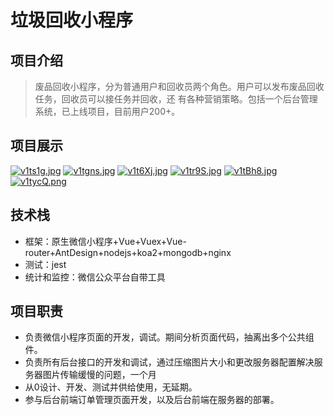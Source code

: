 # 垃圾回收小程序
## 项目介绍
> 废品回收小程序，分为普通用户和回收员两个角色。用户可以发布废品回收任务，回收员可以接任务并回收，还
> 有各种营销策略。包括一个后台管理系统，已上线项目，目前用户200+。
## 项目展示
[![v1ts1g.jpg](https://s1.ax1x.com/2022/08/09/v1ts1g.jpg)](https://imgtu.com/i/v1ts1g)
[![v1tgns.jpg](https://s1.ax1x.com/2022/08/09/v1tgns.jpg)](https://imgtu.com/i/v1tgns)
[![v1t6Xj.jpg](https://s1.ax1x.com/2022/08/09/v1t6Xj.jpg)](https://imgtu.com/i/v1t6Xj)
[![v1tr9S.jpg](https://s1.ax1x.com/2022/08/09/v1tr9S.jpg)](https://imgtu.com/i/v1tr9S)
[![v1tBh8.jpg](https://s1.ax1x.com/2022/08/09/v1tBh8.jpg)](https://imgtu.com/i/v1tBh8)
[![v1tycQ.png](https://s1.ax1x.com/2022/08/09/v1tycQ.png)](https://imgtu.com/i/v1tycQ)

## 技术栈
+ 框架：原生微信小程序+Vue+Vuex+Vue-router+AntDesign+nodejs+koa2+mongodb+nginx
+ 测试：jest
+ 统计和监控：微信公众平台自带工具

## 项目职责
+ 负责微信小程序页面的开发，调试。期间分析页面代码，抽离出多个公共组件。
+ 负责所有后台接口的开发和调试，通过压缩图片大小和更改服务器配置解决服务器图片传输缓慢的问题，一个月
+ 从0设计、开发、测试并供给使用，无延期。
+ 参与后台前端订单管理页面开发，以及后台前端在服务器的部署。

